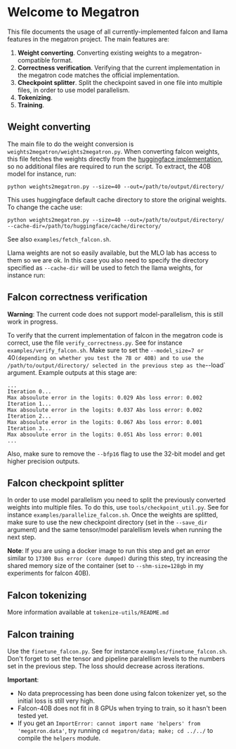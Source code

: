 # Welcome to Megatron

This file documents the usage of all currently-implemented falcon and llama features in the megatron project.
The main features are:
1. **Weight converting**.
   Converting existing weights to a megatron-compatible format.
1. **Correctness verification**.
   Verifying that the current implementation in the megatron code matches the official implementation.
1. **Checkpoint splitter**.
   Split the checkpoint saved in one file into multiple files, in order to use model parallelism.
1. **Tokenizing**.
1. **Training**.

## Weight converting

The main file to do the weight conversion is `weights2megatron/weights2megatron.py`.
When converting falcon weights, this file fetches the weights directly from the [huggingface implementation](https://huggingface.co/tiiuae/falcon-40b), so no additional files are required to run the script.
To extract, the 40B model for instance, run:
```
python weights2megatron.py --size=40 --out=/path/to/output/directory/
```
This uses huggingface default cache directory to store the original weights.
To change the cache use:
```
python weights2megatron.py --size=40 --out=/path/to/output/directory/ --cache-dir=/path/to/huggingface/cache/directory/
```

See also `examples/fetch_falcon.sh`.

Llama weights are not so easily available, but the MLO lab has access to them so we are ok.
In this case you also need to specify the directory specified as `--cache-dir` will be used to fetch the llama weights, for instance run:

## Falcon correctness verification

**Warning**: The current code does not support model-parallelism, this is still work in progress.

To verify that the current implementation of falcon in the megatron code is correct, use the file `verify_correctness.py`.
See for instance `examples/verify_falcon.sh`.
Make sure to set the `--model_size=7 or `40` (depending on whether you test the 7B or 40B) and to use the /path/to/output/directory/ selected in the previous step as the `--load` argument.
Example outputs at this stage are:
```
...
Iteration 0...
Max absoulute error in the logits: 0.029 Abs loss error: 0.002
Iteration 1...
Max absoulute error in the logits: 0.037 Abs loss error: 0.002
Iteration 2...
Max absoulute error in the logits: 0.067 Abs loss error: 0.001
Iteration 3...
Max absoulute error in the logits: 0.051 Abs loss error: 0.001
...
```

Also, make sure to remove the `--bfp16` flag to use the 32-bit model and get higher precision outputs.

## Falcon checkpoint splitter

In order to use model parallelism you need to split the previously converted weights into multiple files.
To do this, use `tools/checkpoint_util.py`.
See for instance `examples/parallelize_falcon.sh`.
Once the weights are splitted, make sure to use the new checkpoint directory (set in the `--save_dir` argument) and the same tensor/model paralellism levels when running the next step.

**Note**: If you are using a docker image to run this step and get an error similar to `17300 Bus error (core dumped)` during this step, try increasing the shared memory size of the container (set to `--shm-size=128gb` in my experiments for falcon 40B).

## Falcon tokenizing

More information available at `tokenize-utils/README.md`

## Falcon training

Use the `finetune_falcon.py`.
See for instance `examples/finetune_falcon.sh`.
Don't forget to set the tensor and pipeline paralellism levels to the numbers set in the previous step.
The loss should decrease across iterations.

**Important**:
- No data preprocessing has been done using falcon tokenizer yet, so the initial loss is still very high.
- Falcon-40B does not fit in 8 GPUs when trying to train, so it hasn't been tested yet.
- If you get an `ImportError: cannot import name 'helpers' from 'megatron.data'`, try running `cd megatron/data; make; cd ../../` to compile the `helpers` module.
